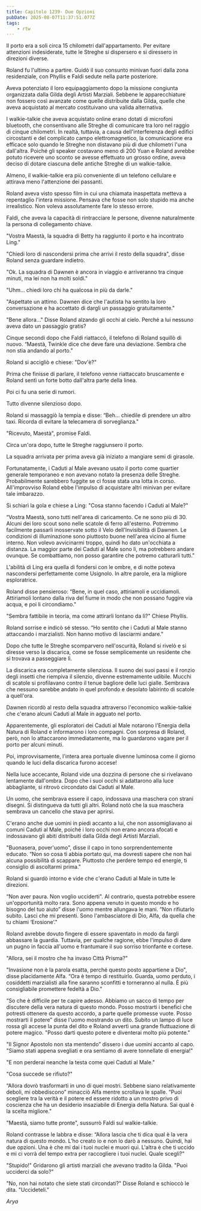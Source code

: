 ```yaml
---
title: Capitolo 1239- Due Opzioni
pubDate: 2025-08-07T11:37:51.077Z
tags:
    - rtw
---
```



Il porto era a soli circa 15 chilometri dall'appartamento. Per evitare attenzioni indesiderate, tutte le Streghe si dispersero e si diressero in direzioni diverse.


Roland fu l'ultimo a partire. Guidò il suo consunto minivan fuori dalla zona residenziale, con Phyllis e Faldi sedute nella parte posteriore.


Aveva potenziato il loro equipaggiamento dopo la missione congiunta organizzata dalla Gilda degli Artisti Marziali. Sebbene le apparecchiature non fossero così avanzate come quelle distribuite dalla Gilda, quelle che aveva acquistato al mercato costituivano una valida alternativa.


I walkie-talkie che aveva acquistato online erano dotati di microfoni bluetooth, che consentivano alle Streghe di comunicare tra loro nel raggio di cinque chilometri. In realtà, tuttavia, a causa dell'interferenza degli edifici circostanti e del complicato campo elettromagnetico, la comunicazione era efficace solo quando le Streghe non distavano più di due chilometri l'una dall'altra. Poiché gli speaker costavano meno di 200 Yuan e Roland avrebbe potuto ricevere uno sconto se avesse effettuato un grosso ordine, aveva deciso di dotare ciascuna delle antiche Streghe di un walkie-talkie.


Almeno, il walkie-talkie era più conveniente di un telefono cellulare e attirava meno l'attenzione dei passanti.


Roland aveva visto spesso film in cui una chiamata inaspettata metteva a repentaglio l'intera missione. Pensava che fosse non solo stupido ma anche irrealistico. Non voleva assolutamente fare lo stesso errore.


Faldi, che aveva la capacità di rintracciare le persone, divenne naturalmente la persona di collegamento chiave.


"Vostra Maestà, la squadra di Betty ha raggiunto il porto e ha incontrato Ling."


"Chiedi loro di nascondersi prima che arrivi il resto della squadra", disse Roland senza guardare indietro.


"Ok. La squadra di Dawnen è ancora in viaggio e arriveranno tra cinque minuti, ma lei non ha molti soldi."


"Uhm... chiedi loro chi ha qualcosa in più da darle."


"Aspettate un attimo. Dawnen dice che l'autista ha sentito la loro conversazione e ha accettato di dargli un passaggio gratuitamente."


"Bene allora..." Disse Roland alzando gli occhi al cielo. Perché a lui nessuno aveva dato un passaggio gratis?


Cinque secondi dopo che Faldi riattaccò, il telefono di Roland squillò di nuovo. “Maestà, Twinkle dice che deve fare una deviazione. Sembra che non stia andando al porto."


Roland si accigliò e chiese: "Dov'è?"


Prima che finisse di parlare, il telefono venne riattaccato bruscamente e Roland sentì un forte botto dall'altra parte della linea.


Poi ci fu una serie di rumori.


Tutto divenne silenzioso dopo.


Roland si massaggiò la tempia e disse: “Beh... chiedile di prendere un altro taxi. Ricorda di evitare la telecamera di sorveglianza."


"Ricevuto, Maestà", promise Faldi.


Circa un'ora dopo, tutte le Streghe raggiunsero il porto.


La squadra arrivata per prima aveva già iniziato a mangiare semi di girasole.


Fortunatamente, i Caduti al Male avevano usato il porto come quartier generale temporaneo e non avevano notato la presenza delle Streghe. Probabilmente sarebbero fuggite se ci fosse stata una lotta in corso. All'improvviso Roland ebbe l'impulso di acquistare altri minivan per evitare tale imbarazzo.


Si schiarì la gola e chiese a Ling: "Cosa stanno facendo i Caduti al Male?"


“Vostra Maestà, sono tutti nell'area di caricamento. Ce ne sono più di 30. Alcuni dei loro scout sono nelle scatole di ferro all'esterno. Potremmo facilmente passarli inosservate sotto il Velo dell'Invisibilità di Dawnen. Le condizioni di illuminazione sono piuttosto buone nell'area vicino al fiume interno. Non volevo avvicinarmi troppo, quindi ho dato un'occhiata a distanza. La maggior parte dei Caduti al Male sono lì, ma potrebbero andare ovunque. Se combattiamo, non posso garantire che potremo catturarli tutti."


L'abilità di Ling era quella di fondersi con le ombre, e di notte poteva nascondersi perfettamente come Usignolo. In altre parole, era la migliore esploratrice.


Roland disse pensieroso: “Bene, in quel caso, attiriamoli e uccidiamoli. Attiriamoli lontano dalla riva del fiume in modo che non possano fuggire via acqua, e poi li circondiamo."


"Sembra fattibile in teoria, ma come attirarli lontano da lì?" Chiese Phyllis.


Roland sorrise e indicò sé stesso. “Ho sentito che i Caduti al Male stanno attaccando i marzialisti. Non hanno motivo di lasciarmi andare."


Dopo che tutte le Streghe scomparvero nell'oscurità, Roland si rivelò e si diresse verso la discarica, come se fosse semplicemente un residente che si trovava a passeggiare lì.


La discarica era completamente silenziosa. Il suono dei suoi passi e il ronzio degli insetti che riempiva il silenzio, divenne estremamente udibile. Mucchi di scatole si profilavano contro il tenue bagliore delle luci gialle. Sembrava che nessuno sarebbe andato in quel profondo e desolato labirinto di scatole a quell'ora.


Dawnen ricordò al resto della squadra attraverso l'economico walkie-talkie che c'erano alcuni Caduti al Male in agguato nel porto.


Apparentemente, gli esploratori dei Caduti al Male notarono l'Energia della Natura di Roland e informarono i loro compagni. Con sorpresa di Roland, però, non lo attaccarono immediatamente, ma lo guardarono vagare per il porto per alcuni minuti.


Poi, improvvisamente, l'intera area portuale divenne luminosa come il giorno quando le luci della discarica furono accese!


Nella luce accecante, Roland vide una dozzina di persone che si rivelavano lentamente dall'ombra. Dopo che i suoi occhi si adattarono alla luce abbagliante, si ritrovò circondato dai Caduti al Male.


Un uomo, che sembrava essere il capo, indossava una maschera con strani disegni. Si distingueva da tutti gli altri. Roland notò che la sua maschera sembrava un cancello che stava per aprirsi.


C'erano anche due uomini in piedi accanto a lui, che non assomigliavano ai comuni Caduti al Male, poiché i loro occhi non erano ancora sfocati e indossavano gli abiti distribuiti dalla Gilda degli Artisti Marziali.


"Buonasera, pover'uomo", disse il capo in tono sorprendentemente educato. “Non so cosa ti abbia portato qui, ma dovresti sapere che non hai alcuna possibilità di scappare. Piuttosto che perdere tempo ed energie, ti consiglio di ascoltarmi prima."


Roland si guardò intorno e vide che c'erano Caduti al Male in tutte le direzioni.


“Non aver paura. Non voglio ucciderti". Al contrario, questa potrebbe essere un'opportunità molto rara. Sono appena venuto in questo mondo e ho bisogno del tuo aiuto” disse l'uomo mentre allungava le mani. “Non rifiutarlo subito. Lasci che mi presenti. Sono l'ambasciatore di Dio, Alfa, da quella che tu chiami ‘Erosione’."


Roland avrebbe dovuto fingere di essere spaventato in modo da fargli abbassare la guardia. Tuttavia, per qualche ragione, ebbe l'impulso di dare un pugno in faccia all'uomo e frantumare il suo sorriso trionfante e cortese.


"Allora, sei il mostro che ha invaso Città Prisma?"


"Invasione non è la parola esatta, perché questo posto appartiene a Dio", disse placidamente Alfa. “Ora è tempo di restituirlo. Guarda, uomo perduto, i cosiddetti marzialisti alla fine saranno sconfitti e torneranno al nulla. È più consigliabile promettere fedeltà a Dio."


“So che è difficile per te capire adesso. Abbiamo un sacco di tempo per discutere della vera natura di questo mondo. Posso mostrarti i benefici che potresti ottenere da questo accordo, a parte quelle promesse vuote. Posso mostrarti il potere” disse l'uomo mostrando un dito. Subito un lampo di luce rossa gli accese la punta del dito e Roland avvertì una grande fluttuazione di potere magico. "Posso darti questo potere e diventerai molto più potente."


"Il Signor Apostolo non sta mentendo” dissero i due uomini accanto al capo. "Siamo stati appena svegliati e ora sentiamo di avere tonnellate di energia!"


"E non perderai neanche la testa come quei Caduti al Male."


"Cosa succede se rifiuto?"


“Allora dovrò trasformarti in uno di quei mostri. Sebbene siano relativamente deboli, mi obbediscono” minacciò Alfa mentre scrollava le spalle. “Puoi scegliere tra la verità e il potere ed essere ridotto a un mostro privo di coscienza che ha un desiderio insaziabile di Energia della Natura. Sai qual è la scelta migliore."


"Maestà, siamo tutte pronte", sussurrò Faldi sul walkie-talkie.


Roland contrasse le labbra e disse: “Allora lascia che ti dica qual è la vera natura di questo mondo. L’ho creato io e non lo darò a nessuno. Quindi, hai due opzioni. Una è che mi dai i tuoi nuclei e muori qui. L'altra è che ti uccido e mi ci vorrà del tempo extra per raccogliere i tuoi nuclei. Quale scegli?"


"Stupido!" Gridarono gli artisti marziali che avevano tradito la Gilda. "Puoi ucciderci da solo?"


"No, non hai notato che siete stati circondati?" Disse Roland e schioccò le dita. "Uccideteli."


<em>Arya</em>




                                


                                



